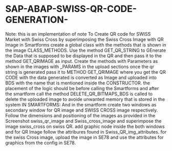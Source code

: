 # SAP-ABAP-SWISS-QR-CODE-GENERATION-

Note: this is an implementation of note 
To Create QR code for SWISS Market with Swiss Cross by superimposing the Swiss Cross Image with  QR Image in Smartforms
create a global class with the methods that is shown in the image CLASS_METHODS.
Use the method GET_QR_STRING to GEnerate the Data that is supposed to be displayed in the QR and then pass it to the method GET_QRIMAGE as input.
Create the methods with Parameters as shown in the images with _PARAMS in the upload sections
once the qr string is generated pass it to METHOD GET_QRIMAGE where you get the QR CODE with the data generated is converted as Image and uploaded into BDS with the name that is mentioned inside the CONSTRUCTOR.
the placement of the logic should be before calling the Smartforms and after the smartform call the method DELETE_QR_BITMAPS_BDS is called to delete the uploaded image to avoide unwanted memory that is stored in the system
IN SMARTFORMS:
And in the smartform create two windows as secondary window for QR image and SWISS CROSS image respectively.
Follow the dimensions and positioning of the images as provided in the Screenshot swiss_qr_image and Swiss_cross_image and superimpose the image swiss_cross on swiss QR.
add graphic node inside the both windows and for QR Image follow the attribures found in Swiss_QR_img_attributes.
for the swiss Cross image, upload the image in SE78 and use the attributes for graphics from the config in SE78.

